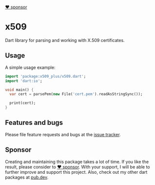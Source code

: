 
[:heart: sponsor](https://github.com/sponsors/rbellens)

# x509

Dart library for parsing and working with X.509 certificates.


## Usage

A simple usage example:

```dart
import 'package:x509_plus/x509.dart';
import 'dart:io';

void main() {
  var cert = parsePem(new File('cert.pem').readAsStringSync());

  print(cert);
}
```

## Features and bugs

Please file feature requests and bugs at the [issue tracker][tracker].

[tracker]: https://github.com/appsup-dart/x509/issues



## Sponsor

Creating and maintaining this package takes a lot of time. If you like the result, please consider to [:heart: sponsor](https://github.com/sponsors/rbellens). 
With your support, I will be able to further improve and support this project.
Also, check out my other dart packages at [pub.dev](https://pub.dev/packages?q=publisher%3Aappsup.be).

